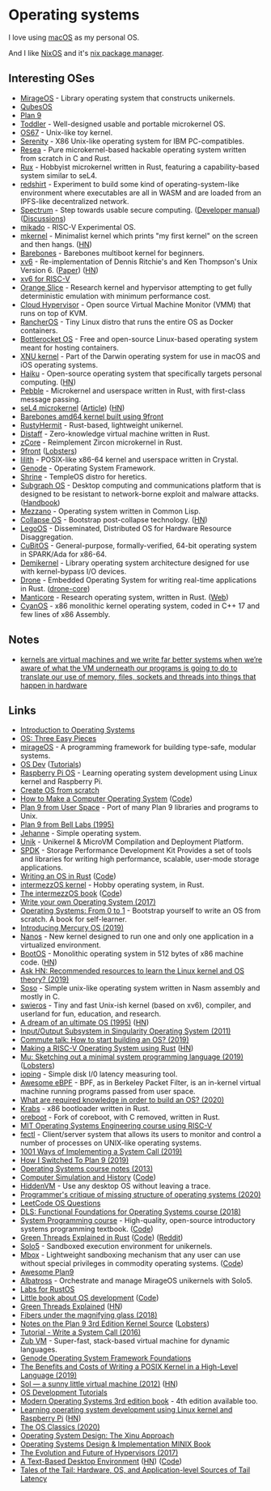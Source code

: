 # Operating systems

I love using [macOS](../macOS/macOS.md) as my personal OS.

And I like [NixOS](linux/nixos.md) and it's [nix package manager](../package-managers/nix/nix.md).

## Interesting OSes

- [MirageOS](https://github.com/mirage/mirage) - Library operating system that constructs unikernels.
- [QubesOS](https://www.qubes-os.org/)
- [Plan 9](https://9p.io/plan9/)
- [Toddler](https://github.com/zhengruohuang/toddler) - Well-designed usable and portable microkernel OS.
- [OS67](https://github.com/SilverRainZ/OS67) - Unix-like toy kernel.
- [Serenity](https://github.com/awesomekling/serenity) - X86 Unix-like operating system for IBM PC-compatibles.
- [Resea](https://github.com/seiyanuta/resea) - Pure microkernel-based hackable operating system written from scratch in C and Rust.
- [Rux](https://github.com/sorpaas/rux) - Hobbyist microkernel written in Rust, featuring a capability-based system similar to seL4.
- [redshirt](https://github.com/tomaka/redshirt) - Experiment to build some kind of operating-system-like environment where executables are all in WASM and are loaded from an IPFS-like decentralized network.
- [Spectrum](https://spectrum-os.org/) - Step towards usable secure computing. ([Developer manual](https://spectrum-os.org/doc/developer-manual.html)) ([Discussions](https://spectrum-os.org/lists/hyperkitty/list/discuss@spectrum-os.org/))
- [mikado](https://github.com/cavedweller/mikado) - RISC-V Experimental OS.
- [mkernel](https://github.com/arjun024/mkernel) - Minimalist kernel which prints "my first kernel" on the screen and then hangs. ([HN](https://news.ycombinator.com/item?id=22087701))
- [Barebones](https://github.com/fwsGonzo/barebones) - Barebones multiboot kernel for beginners.
- [xv6](https://github.com/mit-pdos/xv6-public) - Re-implementation of Dennis Ritchie's and Ken Thompson's Unix Version 6. ([Paper](https://pdos.csail.mit.edu/6.828/2019/xv6/book-riscv-rev0.pdf)) ([HN](https://news.ycombinator.com/item?id=22511569))
- [xv6 for RISC-V](https://github.com/mit-pdos/xv6-riscv)
- [Orange Slice](https://github.com/gamozolabs/orange_slice) - Research kernel and hypervisor attempting to get fully deterministic emulation with minimum performance cost.
- [Cloud Hypervisor](https://github.com/cloud-hypervisor/cloud-hypervisor) - Open source Virtual Machine Monitor (VMM) that runs on top of KVM.
- [RancherOS](https://github.com/rancher/os) - Tiny Linux distro that runs the entire OS as Docker containers.
- [Bottlerocket OS](https://github.com/bottlerocket-os/bottlerocket) - Free and open-source Linux-based operating system meant for hosting containers.
- [XNU kernel](https://github.com/apple/darwin-xnu) - Part of the Darwin operating system for use in macOS and iOS operating systems.
- [Haiku](https://github.com/haiku/haiku) - Open-source operating system that specifically targets personal computing. ([HN](https://news.ycombinator.com/item?id=23469209))
- [Pebble](https://github.com/IsaacWoods/pebble) - Microkernel and userspace written in Rust, with first-class message passing.
- [seL4 microkernel](https://github.com/seL4/seL4) ([Article](https://microkerneldude.wordpress.com/2020/04/07/the-sel4-foundation-what-and-why/)) ([HN](https://news.ycombinator.com/item?id=22801864))
- [Barebones amd64 kernel built using 9front](https://github.com/majiru/barebones9)
- [RustyHermit](https://github.com/hermitcore/libhermit-rs) - Rust-based, lightweight unikernel.
- [Distaff](https://github.com/GuildOfWeavers/distaff) - Zero-knowledge virtual machine written in Rust.
- [zCore](https://github.com/rcore-os/zCore) - Reimplement Zircon microkernel in Rust.
- [9front](http://9front.org/) ([Lobsters](https://lobste.rs/s/n5zmtt/9front_plan9_haters_released))
- [lilith](https://github.com/ffwff/lilith) - POSIX-like x86-64 kernel and userspace written in Crystal.
- [Genode](https://genode.org/index) - Operating System Framework.
- [Shrine](https://github.com/minexew/Shrine) - TempleOS distro for heretics.
- [Subgraph OS](https://subgraph.com/) - Desktop computing and communications platform that is designed to be resistant to network-borne exploit and malware attacks. ([Handbook](https://github.com/subgraph/sgos_handbook))
- [Mezzano](https://github.com/froggey/Mezzano) - Operating system written in Common Lisp.
- [Collapse OS](https://github.com/hsoft/collapseos) - Bootstrap post-collapse technology. ([HN](https://news.ycombinator.com/item?id=21182628))
- [LegoOS](https://github.com/WukLab/LegoOS) - Disseminated, Distributed OS for Hardware Resource Disaggregation.
- [CuBitOS](https://github.com/docandrew/CuBit) - General-purpose, formally-verified, 64-bit operating system in SPARK/Ada for x86-64.
- [Demikernel](https://github.com/demikernel/demikernel) - Library operating system architecture designed for use with kernel-bypass I/O devices.
- [Drone](https://www.drone-os.com/) - Embedded Operating System for writing real-time applications in Rust. ([drone-core](https://github.com/drone-os/drone-core))
- [Manticore](https://github.com/manticoreos/manticore) - Research operating system, written in Rust. ([Web](https://manticoreos.io/))
- [CyanOS](https://github.com/AymenSekhri/CyanOS) - x86 monolithic kernel operating system, coded in C++ 17 and few lines of x86 Assembly.

## Notes

- [kernels are virtual machines and we write far better systems when we’re aware of what the VM underneath our programs is going to do to translate our use of memory, files, sockets and threads into things that happen in hardware](https://lobste.rs/s/x1kzuw/what_tools_made_you_better_programmer)

## Links

- [Introduction to Operating Systems](http://pages.cs.wisc.edu/~bart/537/lecturenotes/titlepage.html)
- [OS: Three Easy Pieces](http://pages.cs.wisc.edu/~remzi/OSTEP/)
- [mirageOS](https://mirage.io/) - A programming framework for building type-safe, modular systems.
- [OS Dev](https://wiki.osdev.org/Main_Page) ([Tutorials](https://wiki.osdev.org/Tutorials))
- [Raspberry Pi OS](https://github.com/s-matyukevich/raspberry-pi-os) - Learning operating system development using Linux kernel and Raspberry Pi.
- [Create OS from scratch](https://github.com/cfenollosa/os-tutorial)
- [How to Make a Computer Operating System](https://samypesse.gitbook.io/how-to-create-an-operating-system/) ([Code](https://github.com/SamyPesse/How-to-Make-a-Computer-Operating-System))
- [Plan 9 from User Space](https://github.com/9fans/plan9port) - Port of many Plan 9 libraries and programs to Unix.
- [Plan 9 from Bell Labs (1995)](https://css.csail.mit.edu/6.824/2014/papers/plan9.pdf)
- [Jehanne](https://github.com/JehanneOS/jehanne) - Simple operating system.
- [Unik](https://github.com/solo-io/unik) - Unikernel & MicroVM Compilation and Deployment Platform.
- [SPDK](https://spdk.io/) - Storage Performance Development Kit Provides a set of tools and libraries for writing high performance, scalable, user-mode storage applications.
- [Writing an OS in Rust](https://os.phil-opp.com/) ([Code](https://github.com/phil-opp/blog_os))
- [intermezzOS kernel](https://github.com/intermezzOS/kernel) - Hobby operating system, in Rust.
- [The intermezzOS book](http://intermezzos.github.io/book/) ([Code](https://github.com/intermezzOS/book))
- [Write your own Operating System (2017)](https://www.youtube.com/playlist?list=PLHh55M_Kq4OApWScZyPl5HhgsTJS9MZ6M)
- [Operating Systems: From 0 to 1](https://tuhdo.github.io/os01/) - Bootstrap yourself to write an OS from scratch. A book for self-learner.
- [Introducing Mercury OS (2019)](https://medium.com/@jasonyuan/introducing-mercury-os-f4de45a04289)
- [Nanos](https://github.com/nanovms/nanos) - New kernel designed to run one and only one application in a virtualized environment.
- [BootOS](https://github.com/nanochess/bootOS) - Monolithic operating system in 512 bytes of x86 machine code. ([HN](https://news.ycombinator.com/item?id=20569438))
- [Ask HN: Recommended resources to learn the Linux kernel and OS theory? (2019)](https://news.ycombinator.com/item?id=20809666)
- [Soso](https://github.com/ozkl/soso) - Simple unix-like operating system written in Nasm assembly and mostly in C.
- [swieros](https://github.com/rswier/swieros) - Tiny and fast Unix-ish kernel (based on xv6), compiler, and userland for fun, education, and research.
- [A dream of an ultimate OS (1995)](http://okmij.org/ftp/papers/DreamOSPaper.html) ([HN](https://news.ycombinator.com/item?id=20754592))
- [Input/Output Subsystem in Singularity Operating System (2011)](http://students.mimuw.edu.pl/~md234040/master.pdf)
- [Commute talk: How to start building an OS? (2019)](https://www.youtube.com/watch?v=fqllFKjEZAo)
- [Making a RISC-V Operating System using Rust](https://osblog.stephenmarz.com/index.html) ([HN](https://news.ycombinator.com/item?id=21446079))
- [Mu: Sketching out a minimal system programming language (2019)](http://akkartik.name/post/mu-2019-2) ([Lobsters](https://lobste.rs/s/e39f2x/mu_sketching_out_minimal_system))
- [ioping](https://github.com/koct9i/ioping) - Simple disk I/0 latency measuring tool.
- [Awesome eBPF](https://github.com/zoidbergwill/awesome-ebpf) - BPF, as in Berkeley Packet Filter, is an in-kernel virtual machine running programs passed from user space.
- [What are required knowledge in order to build an OS? (2020)](https://www.reddit.com/r/osdev/comments/egzwa0/what_are_required_knowledge_in_order_to_build_an/)
- [Krabs](https://github.com/ellbrid/krabs) - x86 bootloader written in Rust.
- [oreboot](https://github.com/oreboot/oreboot) - Fork of coreboot, with C removed, written in Rust.
- [MIT Operating Systems Engineering course using RISC-V](https://pdos.csail.mit.edu/6.828/2019/schedule.html)
- [fectl](https://github.com/fafhrd91/fectl) - Client/server system that allows its users to monitor and control a number of processes on UNIX-like operating systems.
- [1001 Ways of Implementing a System Call (2019)](https://x86.lol/generic/2019/07/04/kernel-entry.html)
- [How I Switched To Plan 9 (2019)](http://helpful.cat-v.org/Blog/2019/12/03/0/)
- [Operating Systems course notes (2013)](https://www.cs.uic.edu/~jbell/CourseNotes/OperatingSystems/)
- [Computer Simulation and History](http://simh.trailing-edge.com/) ([Code](https://github.com/simh/simh))
- [HiddenVM](https://github.com/aforensics/HiddenVM) - Use any desktop OS without leaving a trace.
- [Programmer's critique of missing structure of operating systems (2020)](http://blog.rfox.eu/en/Programmer_s_critique_of_missing_structure_of_oper.html)
- [LeetCode OS Questions](https://leetcode.com/discuss/interview-question/operating-system?currentPage=1&orderBy=most_votes&query=)
- [DLS: Functional Foundations for Operating Systems course (2018)](https://blogs.cs.st-andrews.ac.uk/csblog/2018/01/24/dls-functional-foundations-for-operating-systems/)
- [System Programming course](http://cs241.cs.illinois.edu/coursebook/) - High-quality, open-source introductory systems programming textbook. ([Code](https://github.com/illinois-cs241/coursebook))
- [Green Threads Explained in Rust](https://cfsamson.gitbook.io/green-threads-explained-in-200-lines-of-rust/) ([Code](https://github.com/cfsamson/example-greenthreads)) ([Reddit](https://www.reddit.com/r/rust/comments/bzp0cz/green_threads_explained_in_200_lines_of_rust/))
- [Solo5](https://github.com/Solo5/solo5) - Sandboxed execution environment for unikernels.
- [Mbox](https://pdos.csail.mit.edu/archive/mbox/) - Lightweight sandboxing mechanism that any user can use without special privileges in commodity operating systems. ([Code](https://github.com/tsgates/mbox))
- [Awesome Plan9](https://github.com/henesy/awesome-plan9)
- [Albatross](https://github.com/hannesm/albatross) - Orchestrate and manage MirageOS unikernels with Solo5.
- [Labs for RustOS](https://tc.gts3.org/cs3210/2020/spring/lab.html)
- [Little book about OS development](https://littleosbook.github.io/) ([Code](https://github.com/cstack/osdev))
- [Green Threads Explained](https://c9x.me/articles/gthreads/intro.html) ([HN](https://news.ycombinator.com/item?id=14439615))
- [Fibers under the magnifying glass (2018)](http://www.open-std.org/JTC1/SC22/WG21/docs/papers/2018/p1364r0.pdf)
- [Notes on the Plan 9 3rd Edition Kernel Source](http://citeseerx.ist.psu.edu/viewdoc/download?doi=10.1.1.75.5409&rep=rep1&type=pdf) ([Lobsters](https://lobste.rs/s/tnm3rc/notes_on_plan_9_3rd_edition_kernel_source))
- [Tutorial - Write a System Call (2016)](https://brennan.io/2016/11/14/kernel-dev-ep3/)
- [Zub VM](https://github.com/nilq/zub-vm) - Super-fast, stack-based virtual machine for dynamic languages.
- [Genode Operating System Framework Foundations](https://genode.org/documentation/genode-foundations-20-05.pdf)
- [The Benefits and Costs of Writing a POSIX Kernel in a High-Level Language (2019)](https://pdos.csail.mit.edu/papers/biscuit:thesis.pdf)
- [Sol — a sunny little virtual machine (2012)](https://rsms.me/sol-a-sunny-little-virtual-machine) ([HN](https://news.ycombinator.com/item?id=23437511))
- [OS Development Tutorials](http://www.osdever.net/tutorials/)
- [Modern Operating Systems 3rd edition book](http://stst.elia.pub.ro/news/SO/Modern%20Operating%20System%20-%20Tanenbaum.pdf) - 4th edition available too.
- [Learning operating system development using Linux kernel and Raspberry Pi](https://s-matyukevich.github.io/raspberry-pi-os/) ([HN](https://news.ycombinator.com/item?id=23611081))
- [The OS Classics (2020)](https://www.allthingsdistributed.com/2020/07/the-os-classics.html)
- [Operating System Design: The Xinu Approach](https://xinu.cs.purdue.edu/)
- [Operating Systems Design & Implementation MINIX Book](<http://index-of.es/EBooks/Operating%20Systems%20Design%20&%20Implementation%203rd%20Edition(1).pdf>)
- [The Evolution and Future of Hypervisors (2017)](https://medium.com/@penberg/the-evolution-and-future-of-hypervisors-999f568f9a5d)
- [A Text-Based Desktop Environment](https://vtm.netxs.online/) ([HN](https://news.ycombinator.com/item?id=24243521)) ([Code](https://github.com/netxs-group/VTM))
- [Tales of the Tail: Hardware, OS, and Application-level Sources of Tail Latency](https://syslab.cs.washington.edu/papers/latency-socc14.pdf)
